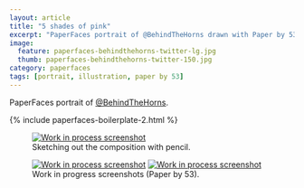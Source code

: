 ```yaml
---
layout: article
title: "5 shades of pink"
excerpt: "PaperFaces portrait of @BehindTheHorns drawn with Paper by 53 on an iPad."
image: 
  feature: paperfaces-behindthehorns-twitter-lg.jpg
  thumb: paperfaces-behindthehorns-twitter-150.jpg
category: paperfaces
tags: [portrait, illustration, paper by 53]
---
```


PaperFaces portrait of <a href="http://twitter.com/BehindTheHorns">@BehindTheHorns</a>.

{% include paperfaces-boilerplate-2.html %}

<figure>
	<a href="{{ site.url }}/images/paperfaces-behindthehorns-process-1-lg.jpg"><img src="{{ site.url }}/images/paperfaces-behindthehorns-process-1-750.jpg" alt="Work in process screenshot"></a>
	<figcaption>Sketching out the composition with pencil.</figcaption>
</figure>

<figure class="half">
	<a href="{{ site.url }}/images/paperfaces-behindthehorns-process-2-lg.jpg"><img src="{{ site.url }}/images/paperfaces-behindthehorns-process-2-600.jpg" alt="Work in process screenshot"></a>
	<a href="{{ site.url }}/images/paperfaces-behindthehorns-process-3-lg.jpg"><img src="{{ site.url }}/images/paperfaces-behindthehorns-process-3-600.jpg" alt="Work in process screenshot"></a>
	<figcaption>Work in progress screenshots (Paper by 53).</figcaption>
</figure>